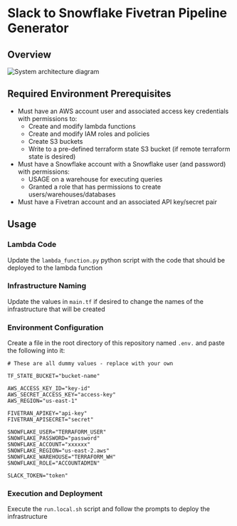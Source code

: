# Slack to Snowflake Fivetran Pipeline Generator

## Overview

![System architecture diagram](archecture.png)

## Required Environment Prerequisites

- Must have an AWS account user and associated access key credentials with permissions to:
    - Create and modify lambda functions
    - Create and modify IAM roles and policies
    - Create S3 buckets
    - Write to a pre-defined terraform state S3 bucket (if remote terraform state is desired)
- Must have a Snowflake account with a Snowflake user (and password) with permissions:
    - USAGE on a warehouse for executing queries
    - Granted a role that has permissions to create users/warehouses/databases
- Must have a Fivetran account and an associated API key/secret pair

## Usage

### Lambda Code
Update the `lambda_function.py` python script with the code that should be deployed to the lambda function

### Infrastructure Naming
Update the values in `main.tf` if desired to change the names of the infrastructure that will be created

### Environment Configuration
Create a file in the root directory of this repository named `.env.` and paste the following into it:

```
# These are all dummy values - replace with your own

TF_STATE_BUCKET="bucket-name"

AWS_ACCESS_KEY_ID="key-id"
AWS_SECRET_ACCESS_KEY="access-key"
AWS_REGION="us-east-1"

FIVETRAN_APIKEY="api-key"
FIVETRAN_APISECRET="secret"

SNOWFLAKE_USER="TERRAFORM_USER"
SNOWFLAKE_PASSWORD="password"
SNOWFLAKE_ACCOUNT="xxxxxx"
SNOWFLAKE_REGION="us-east-2.aws"
SNOWFLAKE_WAREHOUSE="TERRAFORM_WH"
SNOWFLAKE_ROLE="ACCOUNTADMIN"

SLACK_TOKEN="token"
```

### Execution and Deployment
Execute the `run.local.sh` script and follow the prompts to deploy the infrastructure
